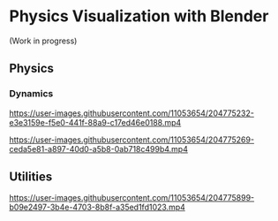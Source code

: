 # Physics Visualization with Blender

(Work in progress)

## Physics

### Dynamics

https://user-images.githubusercontent.com/11053654/204775232-e3e3159e-f5e0-441f-88a9-c17ed46e0188.mp4

https://user-images.githubusercontent.com/11053654/204775269-ceda5e81-a897-40d0-a5b8-0ab718c499b4.mp4

## Utilities

https://user-images.githubusercontent.com/11053654/204775899-b09e2497-3b4e-4703-8b8f-a35ed1fd1023.mp4
